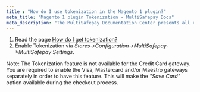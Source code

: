 ```yaml
---
title : "How do I use tokenization in the Magento 1 plugin?"
meta_title: "Magento 1 plugin Tokenization - MultiSafepay Docs"
meta_description: "The MultiSafepay Documentation Center presents all relevant information about our Plugins and API. You can also find support pages for payment methods, tools and general questions as well as the contact details of our Support and Integration Teams."
---
```


1. Read the page [How do I get tokenization?](/tools/tokenization/how-do-i-get-tokenization)
2. Enable Tokenization via _Stores->Configuration->MultiSafepay->MultiSafepay Settings_.

Note: 
The Tokenization feature is not available for the Credit Card gateway. 
You are required to enable the Visa, Mastercard and/or Maestro gateways separately in order to have this feature. This will make the _"Save Card"_ option available during the checkout process.